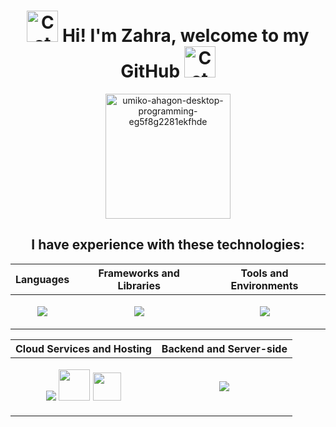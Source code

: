 <h1 align="center">
  <img
    width="50px"
    alt="Cat"
    src="https://user-images.githubusercontent.com/74038190/226127923-0e8b7792-7b3c-462b-951b-63c96ba1a5af.gif"
  />
  Hi! I'm Zahra, welcome to my GitHub
  <img
    width="50px"
    alt="Cat"
    src="https://user-images.githubusercontent.com/74038190/226127923-0e8b7792-7b3c-462b-951b-63c96ba1a5af.gif"
  />
</h1>

<div align="center">
<img 
  width="200px"
  src="https://github.com/zahrabytes/zahrabytes/assets/146145027/a1883792-3538-46db-bd76-ce385e3d7293" alt="umiko-ahagon-desktop-programming-eg5f8g2281ekfhde" style="display: block; margin: auto;">
</div>
<h2 align="center">I have experience with these technologies:</h2>
<div align="center">

| Languages                                                                                         | Frameworks and Libraries                                                                                      | Tools and Environments                                                                                       |
|---------------------------------------------------------------------------------------------------|----------------------------------------------------------------------------------------------------------------|--------------------------------------------------------------------------------------------------------------------------|
| <p align="center"><a href="https://skillicons.dev"><img src="https://skillicons.dev/icons?i=js,cpp,cs,html,css,mysql,r,python&perline=4" /></a></p> | <p align="center"><a href="https://skillicons.dev"><img src="https://skillicons.dev/icons?i=jquery,bootstrap,htmx,dotnet,express,tailwind,react,nextjs&perline=4" /></a></p> | <p align="center"><a href="https://skillicons.dev"><img src="https://skillicons.dev/icons?i=arduino,autocad,vscode,visualstudio,npm&perline=4" /></a></p> |

| Cloud Services and Hosting                                                                        | Backend and Server-side                                                                           |
|---------------------------------------------------------------------------------------------------|----------------------------------------------------------------------------------------------------------------|
| <p align="center"><a href="https://skillicons.dev"><img src="https://skillicons.dev/icons?i=cloudflare" /></a> <a href="https://github.com/zahrabytes/zahrabytes/assets/146145027/c5c9dace-6626-4c4d-92c0-ec0166c6911f"><img src="https://github.com/zahrabytes/zahrabytes/assets/146145027/c5c9dace-6626-4c4d-92c0-ec0166c6911f" width="50"/></a> <a href="https://github.com/zahrabytes/zahrabytes/assets/146145027/56e006ec-f821-4f87-a9f6-c730be02f294"><img src="https://github.com/zahrabytes/zahrabytes/assets/146145027/56e006ec-f821-4f87-a9f6-c730be02f294" width="45"/></a></p> | <p align="center"><a href="https://skillicons.dev"><img src="https://skillicons.dev/icons?i=dotnet,express" /></a></p> |


</div>
<h2></h2>
<!--
**zahrabytes/zahrabytes** is a ✨ _special_ ✨ repository because its `README.md` (this file) appears on your GitHub profile.

Here are some ideas to get you started:

- 🔭 I’m currently working on ...
- 🌱 I’m currently learning ...
- 👯 I’m looking to collaborate on ...
- 🤔 I’m looking for help with ...
- 💬 Ask me about ...
- 📫 How to reach me: ...
- 😄 Pronouns: ...
- ⚡ Fun fact: ...
-->

